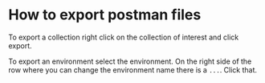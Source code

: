 # How to export postman files

To export a collection right click on the collection of interest and click
export.

To export an environment select the environment. On the right side of the row
where you can change the environment name there is a `...`. Click that.
